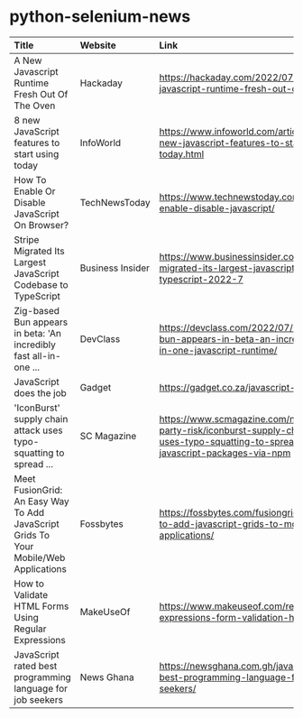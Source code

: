 # python-selenium-news
| Title                                                                                | Website          | Link                                                                                                                                               |
|:-------------------------------------------------------------------------------------|:-----------------|:---------------------------------------------------------------------------------------------------------------------------------------------------|
| A New Javascript Runtime Fresh Out Of The Oven                                       | Hackaday         | https://hackaday.com/2022/07/08/a-new-javascript-runtime-fresh-out-of-the-oven/                                                                    |
| 8 new JavaScript features to start using today                                       | InfoWorld        | https://www.infoworld.com/article/3665748/8-new-javascript-features-to-start-using-today.html                                                      |
| How To Enable Or Disable JavaScript On Browser?                                      | TechNewsToday    | https://www.technewstoday.com/how-to-enable-disable-javascript/                                                                                    |
| Stripe Migrated Its Largest JavaScript Codebase to TypeScript                        | Business Insider | https://www.businessinsider.com/stripe-migrated-its-largest-javascript-codebase-to-typescript-2022-7                                               |
| Zig-based Bun appears in beta: 'An incredibly fast all-in-one ...                    | DevClass         | https://devclass.com/2022/07/06/zig-based-bun-appears-in-beta-an-incredibly-fast-all-in-one-javascript-runtime/                                    |
| JavaScript does the job                                                              | Gadget           | https://gadget.co.za/javascript-does-the-job/                                                                                                      |
| 'IconBurst' supply chain attack uses typo-squatting to spread ...                    | SC Magazine      | https://www.scmagazine.com/news/third-party-risk/iconburst-supply-chain-attack-uses-typo-squatting-to-spread-malicious-javascript-packages-via-npm |
| Meet FusionGrid: An Easy Way To Add JavaScript Grids To Your Mobile/Web Applications | Fossbytes        | https://fossbytes.com/fusiongrid-easy-way-to-add-javascript-grids-to-mobile-web-applications/                                                      |
| How to Validate HTML Forms Using Regular Expressions                                 | MakeUseOf        | https://www.makeuseof.com/regular-expressions-form-validation-html-javascript/                                                                     |
| JavaScript rated best programming language for job seekers                           | News Ghana       | https://newsghana.com.gh/javascript-rated-best-programming-language-for-job-seekers/                                                               |